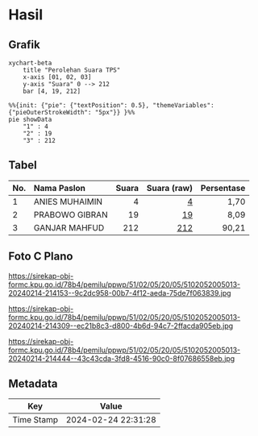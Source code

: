 # Hasil

## Grafik

```mermaid
xychart-beta
    title "Perolehan Suara TPS"
    x-axis [01, 02, 03]
    y-axis "Suara" 0 --> 212
    bar [4, 19, 212]
```

```mermaid
%%{init: {"pie": {"textPosition": 0.5}, "themeVariables": {"pieOuterStrokeWidth": "5px"}} }%%
pie showData
    "1" : 4
    "2" : 19
    "3" : 212
```

## Tabel

| No. | Nama Paslon    | Suara | Suara (raw) | Persentase |
|:--- |:-------------- | -----:| -----------:| ----------:|
| 1   | ANIES MUHAIMIN | 4     | [4][p-1]    | 1,70       |
| 2   | PRABOWO GIBRAN | 19    | [19][p-2]   | 8,09       |
| 3   | GANJAR MAHFUD  | 212   | [212][p-3]  | 90,21      |


[p-1]: https://github.com/gigit-pemilu/pemilu-2024-51-bali/blob/main/pilpres/hitung-suara/sub/51-bali/sub/02-tabanan/sub/05-tabanan/sub/2005-dauh-peken/sub/013-tps/sub/paslon-1.txt
[p-2]: https://github.com/gigit-pemilu/pemilu-2024-51-bali/blob/main/pilpres/hitung-suara/sub/51-bali/sub/02-tabanan/sub/05-tabanan/sub/2005-dauh-peken/sub/013-tps/sub/paslon-2.txt
[p-3]: https://github.com/gigit-pemilu/pemilu-2024-51-bali/blob/main/pilpres/hitung-suara/sub/51-bali/sub/02-tabanan/sub/05-tabanan/sub/2005-dauh-peken/sub/013-tps/sub/paslon-3.txt

## Foto C Plano

https://sirekap-obj-formc.kpu.go.id/78b4/pemilu/ppwp/51/02/05/20/05/5102052005013-20240214-214153--9c2dc958-00b7-4f12-aeda-75de7f063839.jpg

https://sirekap-obj-formc.kpu.go.id/78b4/pemilu/ppwp/51/02/05/20/05/5102052005013-20240214-214309--ec21b8c3-d800-4b6d-94c7-2ffacda905eb.jpg

https://sirekap-obj-formc.kpu.go.id/78b4/pemilu/ppwp/51/02/05/20/05/5102052005013-20240214-214444--43c43cda-3fd8-4516-90c0-8f07686558eb.jpg


## Metadata

| Key        | Value               |
| ---------- | ------------------- |
| Time Stamp | 2024-02-24 22:31:28 |



